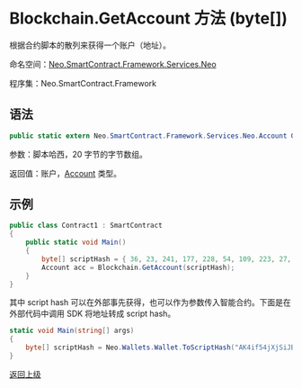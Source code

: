 # Blockchain.GetAccount 方法 (byte[])

根据合约脚本的散列来获得一个账户（地址）。

命名空间：[Neo.SmartContract.Framework.Services.Neo](../../neo.md)

程序集：Neo.SmartContract.Framework

## 语法

```c#
public static extern Neo.SmartContract.Framework.Services.Neo.Account GetAccount(byte[] script_hash)
```

参数：脚本哈西，20 字节的字节数组。

返回值：账户，[Account](../Account.md) 类型。

## 示例

```c#
public class Contract1 : SmartContract
{
    public static void Main()
    {
        byte[] scriptHash = { 36, 23, 241, 177, 228, 54, 109, 223, 27, 237, 139, 54, 207, 38, 132, 101, 172, 3, 10, 73 };
        Account acc = Blockchain.GetAccount(scriptHash);
    }
}
```

其中 script hash 可以在外部事先获得，也可以作为参数传入智能合约。下面是在外部代码中调用 SDK 将地址转成 script hash。

```c#
static void Main(string[] args)
{
    byte[] scriptHash = Neo.Wallets.Wallet.ToScriptHash("AK4if54jXjSiJBs6jkfZjxAastauJtjjse").ToArray();
}
```



[返回上级](../Blockchain.md)